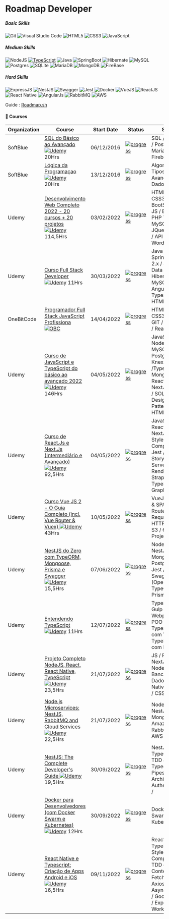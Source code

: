 # Roadmap Developer

##### Basic Skills
![Git](https://img.shields.io/badge/GIT-E44C30?style=for-the-badge&logo=git&logoColor=white) ![Visual Studio Code](https://img.shields.io/badge/Visual_Studio_Code-0078D4?style=for-the-badge&logo=visual%20studio%20code&logoColor=white) ![HTML5](https://img.shields.io/badge/HTML5-E34F26?style=for-the-badge&logo=html5&logoColor=white) ![CSS3](https://img.shields.io/badge/CSS3-1572B6?style=for-the-badge&logo=css3&logoColor=white) ![JavaScript](https://img.shields.io/badge/javascript-%23323330.svg?style=for-the-badge&logo=javascript&logoColor=%23F7DF1E)

#####  Medium Skills
![NodeJS](https://img.shields.io/badge/node.js-6DA55F?style=for-the-badge&logo=node.js&logoColor=white) [![TypeScript](https://img.shields.io/badge/typescript-%23007ACC.svg?style=for-the-badge&logo=typescript&logoColor=white)](https://github.com/ellerbrock/typescript-badges/) ![Java](https://img.shields.io/badge/Java-ED8B00?style=for-the-badge&logo=java&logoColor=white) ![SpringBoot](https://img.shields.io/badge/Spring-6DB33F?style=for-the-badge&logo=spring&logoColor=white) ![Hibernate](https://img.shields.io/badge/Hibernate-59666C?style=for-the-badge&logo=Hibernate&logoColor=white) ![MySQL](https://img.shields.io/badge/MySQL-005C84?style=for-the-badge&logo=mysql&logoColor=white) ![Postgres](https://img.shields.io/badge/PostgreSQL-316192?style=for-the-badge&logo=postgresql&logoColor=white) ![SQLite](https://img.shields.io/badge/SQLite-07405E?style=for-the-badge&logo=sqlite&logoColor=white) ![MariaDB](https://img.shields.io/badge/MariaDB-003545?style=for-the-badge&logo=mariadb&logoColor=whit) ![MongoDB](https://img.shields.io/badge/MongoDB-4EA94B?style=for-the-badge&logo=mongodb&logoColor=white) ![FireBase](https://img.shields.io/badge/firebase-ffca28?style=for-the-badge&logo=firebase&logoColor=black)

##### Hard Skills
![ExpressJS](https://img.shields.io/badge/Express.js-000000?style=for-the-badge&logo=express&logoColor=white) ![NestJS](https://img.shields.io/badge/nestjs-E0234E?style=for-the-badge&logo=nestjs&logoColor=white) ![Swagger](https://img.shields.io/badge/Swagger-85EA2D?style=for-the-badge&logo=Swagger&logoColor=brown) ![Jest](https://img.shields.io/badge/-jest-%23C21325?style=for-the-badge&logo=jest&logoColor=white) ![Docker](https://img.shields.io/badge/docker-%230db7ed.svg?style=for-the-badge&logo=docker&logoColor=white) ![VueJS](https://img.shields.io/badge/Vue.js-35495E?style=for-the-badge&logo=vue.js&logoColor=4FC08D) ![ReactJS](https://img.shields.io/badge/React-20232A?style=for-the-badge&logo=react&logoColor=61DAFB) ![React Native](https://img.shields.io/badge/React_Native-20232A?style=for-the-badge&logo=react&logoColor=61DAFB) ![AngularJs](https://img.shields.io/badge/AngularJS-E23237?style=for-the-badge&logo=angularjs&logoColor=white) ![RabbitMQ](https://img.shields.io/badge/rabbitmq-%23FF6600.svg?&style=for-the-badge&logo=rabbitmq&logoColor=white) ![AWS](https://img.shields.io/badge/Amazon_AWS-FF9900?style=for-the-badge&logo=amazonaws&logoColor=white)

Guide : [Roadmap.sh](https://roadmap.sh)

#### 📌 Courses

| Organization | Course | Start Date | Status | Stack |
| -------|-----------|------------|------------- | -- | 
| SoftBlue | [SQL do Básico ao Avançado ![Udemy](https://static.softblue.com.br/images/sbv3/sbv3_logotipoSoftblue.png)](https://www.softblue.com.br/site/curso/id/3/CURSO+DE+SQL+COMPLETO+BASICO+AO+AVANCADO+ON+LINE+BD03+GRATIS) <br /> 20Hrs | 06/12/2016 | <a href=""> ![progress](https://progress-bar.dev/100/ "progresso")  </a> | SQL / MySQL / Postgres / MariaDB / Firebase |
| SoftBlue | [Lógica da Programaçao ![Udemy](https://static.softblue.com.br/images/sbv3/sbv3_logotipoSoftblue.png)](https://www.softblue.com.br/site/curso/id/6/CURSO+DE+LOGICA+DE+PROGRAMACAO+BASICO+ON+LINE+LO06+GRATIS) <br /> 20Hrs | 13/12/2016 | <a href=""> ![progress](https://progress-bar.dev/100/ "progresso")  </a> | Algoritmos / Tipos Avançados de Dados  |
| Udemy | [Desenvolvimento Web Completo 2022 - 20 cursos + 20 projetos ![Udemy](https://www.udemy.com/staticx/udemy/images/v7/logo-udemy.svg)](https://www.udemy.com/share/101WqG3@wZ97j9abyuWa9HLLmcLGERfvlzYOEZvHcfulmCeA3co88F1wCtIj61gbC18VRl0dlg==/) 114,5Hrs | 03/02/2022 | <a href=""> ![progress](https://progress-bar.dev/100/ "progresso")  </a> | HTML5 / CSS3 / BootStrap 4 / JS / ES7 / PHP 7 / POO / MySQL / JQuery / MVC / API / IONIC / Wordpress |
| Udemy | [Curso Full Stack Developer ![Udemy](https://www.udemy.com/staticx/udemy/images/v7/logo-udemy.svg)](https://www.udemy.com/share/104phk3@05iQ4UY6Y32txgm7wMld933rpVbzHpwxJOsRcXMkPgEAWW9soavPdimNKC1mlDw5pg==/) 11Hrs | 30/03/2022 | <a href=""> ![progress](https://progress-bar.dev/100/ "progresso")  </a> | Java / SpringBoot 2.x / Spring Data JPA / Hibernate / MySQL / Angular 11 / TypeScript / HTML / CSS |
| OneBitCode | [Programador Full Stack JavaScript Profissiona ![OBC](https://i.postimg.cc/hPKZ6zsS/obc.png)]()| 14/04/2022| <a href=""> ![progress](https://progress-bar.dev/85/ "progresso")  </a> | HTML5 / CSS3 / JS / GIT / NodeJS / ReactJS |
| Udemy | [Curso de JavaScript e TypeScript do básico ao avançado 2022 ![Udemy](https://www.udemy.com/staticx/udemy/images/v7/logo-udemy.svg)](https://www.udemy.com/share/1026xa3@U1llYyKoraXCd5KCGCqBvsv5BBODZwOdolXPR7GsfoEUF0SI8dwavrOxYOO4FOoB-g==/) </a> 146Hrs | 04/05/2022 | <a href="">  ![progress](https://progress-bar.dev/60/ "progresso") </a> | JavaScript / NodeJS / MySQL / Postgres / Knex /TypeScript / MongoDB / ReactJS / NextJS / Jest / SOLID / Design Patterns / HTML / CSS |
| Udemy | [Curso de React.Js e Next.Js (Intermediário e Avançado) ![Udemy](https://www.udemy.com/staticx/udemy/images/v7/logo-udemy.svg)](https://www.udemy.com/share/104bce3@G7F_enB_kTcQduJ0wLss60stkZ0yv8eM9lp9faR2adjoTeceg-DMyLW1ENfcYkKsNQ==/) </a> 92,5Hrs | 04/05/2022 | <a href="">  ![progress](https://progress-bar.dev/30/ "progresso") </a> | JavaScript / ReactJS / NextJS / Styled-Components / Jest / Storybook / Server-side Rendering / Strapi / TypeScript / GraphQL |
| Udemy | [Curso Vue JS 2 - O Guia Completo (incl. Vue Router & Vuex) ![Udemy](https://www.udemy.com/staticx/udemy/images/v7/logo-udemy.svg)](https://www.udemy.com/share/101Wwu3@hwhXWiGG6wWJGXbsZK6MQiFAJw1xFtpq9uDK7xIz2PF-Gb7zbq683P9u1SV2TnE52Q==/) </a> 43Hrs | 10/05/2022 | <a href="">  ![progress](https://progress-bar.dev/45/ "progresso") </a> | VueJS 2 MPA & SPA / Vue Router / Requisiçoes HTTP / AWS S3 / 6 Projetos |
| Udemy | [NestJS do Zero com TypeORM, Mongoose, Prisma e Swagger ![Udemy](https://www.udemy.com/staticx/udemy/images/v7/logo-udemy.svg)](https://www.udemy.com/share/105W4C3@jOWlDw4SAJTSTAn4YOhBNzzkQGkHKNwnMf7V5CJDF93CdfZhx5yfkHabmWtzMfvqZA==/) 15,5Hrs | 07/06/2022 | <a href=""> ![progress](https://progress-bar.dev/100/ "progresso")  </a> | NodeJS / NestJS / MongoDB / Postgres / Jest / Swagger (Open API) / TypeORM / Prisma |
| Udemy | [Entendendo TypeScript ![Udemy](https://www.udemy.com/staticx/udemy/images/v7/logo-udemy.svg)](https://www.udemy.com/share/101qO63@Re4PjFKBrzgVNnhbgYKuFtJnXzVVKozXAJVA--9WZOgGIa8Z0q1AqlZwvFVkblMXdQ==/) 11Hrs | 12/07/2022 | <a href=""> ![progress](https://progress-bar.dev/100/ "progresso")  </a> | TypeScript / Gulp / Webpack / POO / ES6+ / TypeScript com VueJS / TypeScript com ReactJS |
| Udemy | [Projeto Completo NodeJS, React, React Native, TypeScript ![Udemy](https://www.udemy.com/staticx/udemy/images/v7/logo-udemy.svg)](https://www.udemy.com/share/106djC3@refOX45253KmALRQsjNBtuCygS1nVEr2uQBQuo8INqzxy_lWCoJAxCX9cDC_RDhwDw==/) 23,5Hrs | 21/07/2022 | <a href=""> ![progress](https://progress-bar.dev/15/ "progresso")  </a> | JS / ReactJS / NextJS / NodeJS + Banco de Dados / React Native / HTML / CSS |
| Udemy | [Node.js Microservices: NestJS, RabbitMQ and Cloud Services ![Udemy](https://www.udemy.com/staticx/udemy/images/v7/logo-udemy.svg)](https://www.udemy.com/share/1031xw3@UxQywPsVKStKiz6IgK3WOBKZX9smSBh_cQ5dfUM6plpc8fsTVEFcVnLauhK_nNevLA==/) 22,5Hrs | 21/07/2022 | <a href=""> ![progress](https://progress-bar.dev/70/ "progresso")  </a> | NodeJS / NestJS / MongoDB / Amazon SES / RabbitMQ / AWS |
| Udemy | [NestJS: The Complete Developer's Guide ![Udemy](https://www.udemy.com/staticx/udemy/images/v7/logo-udemy.svg)](https://www.udemy.com/share/104SA43@Rt1Lbjkk37s9tTrUglRFUmVR9aQ2Xe3IgJfSx3nyfUtJaTNjI3qz8jRnzR0hzr3Mcw==/) 19,5Hrs | 30/09/2022 | <a href=""> ![progress](https://progress-bar.dev/5/ "progresso")  </a> | NestJS / TypeORM / TDD & e2e / Typescript / Pipes / Nest Architecture / Authentication /  |
| Udemy | [Docker para Desenvolvedores (com Docker Swarm e Kubernetes) ![Udemy](https://www.udemy.com/staticx/udemy/images/v7/logo-udemy.svg)](https://www.udemy.com/share/104hwE3@2qDxwBTitPYNd318_y12sYAscS33wgsnTHNaNxGwcL5BM-20ln0dwSk6W_NYKVANfw==/) 12Hrs | 30/09/2022 | <a href=""> ![progress](https://progress-bar.dev/60/ "progresso")  </a> | Docker Swarm / Kubernetes |
| Udemy | [React Native e Typescript: Criação de Apps Android e iOS ![Udemy](https://www.udemy.com/staticx/udemy/images/v7/logo-udemy.svg)](https://www.udemy.com/share/105ScI3@TKlj0qvLn5WS5Tnt17anftZHKgkpzWL2BmQOvqxYZ6lq7oUMTvMrgJx3k87SbQVffA==/) 16,5Hrs | 09/11/2022 | <a href=""> ![progress](https://progress-bar.dev/0/ "progresso")  </a> | React Native / TypeScript / Styled Components / TDD e e2e / Context API / Fetch API & Axios / AsyncStorage / Google Play / Expo Bare Workflow |